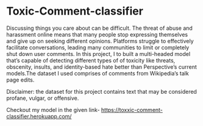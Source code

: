 # Toxic-Comment-classifier
Discussing things you care about can be difficult. The threat of abuse and harassment online means that many people stop expressing themselves and give up on seeking different opinions. Platforms struggle to effectively facilitate conversations, leading many communities to limit or completely shut down user comments.
In this project, I to built a multi-headed model that’s capable of detecting different types of of toxicity like threats, obscenity, insults, and identity-based hate better than Perspective’s current models.The dataset I used comprises of comments from Wikipedia’s talk page edits.

Disclaimer: the dataset for this project contains text that may be considered profane, vulgar, or offensive.

Checkout my model in the given link- https://toxxic-comment-classifier.herokuapp.com/
